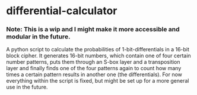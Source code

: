 # differential-calculator
### Note: This is a wip and I might make it more accessible and modular in the future.
A python script to calculate the probabilities of 1-bit-differentials in a 16-bit block cipher.
It generates 16-bit numbers, which contain one of four certain number patterns, puts them through an S-box layer and a transposition layer and finally finds 
one of the four patterns again to count how many times a certain pattern results in another one (the differentials).
For now everything within the script is fixed, but might be set up for a more general use in the future.
